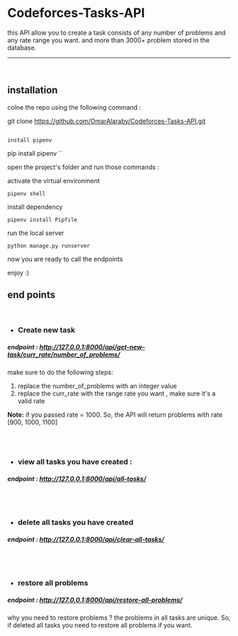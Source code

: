 # Codeforces-Tasks-API

this API allow you to create a task consists of any number of problems and any rate range you want.
and more than 3000+ problem stored in the database.

<hr>
<br>

## installation

colne the repo using the following command :

git clone https://github.com/OmarAlaraby/Codeforces-Tasks-API.git
```

install pipenv
```
pip install pipenv
``

open the project's folder and run those commands :

activate the virtual environment
```
pipenv shell
```

install dependency
```
pipenv install Pipfile
```

run the local server
```
python manage.py runserver
```

now you are ready to call the endpoints

enjoy :)

## end points
<br>

- ### Create new task

##### endpoint : http://127.0.0.1:8000/api/get-new-task/curr_rate/number_of_problems/

make sure to do the following steps:
1. replace the number_of_problems with an integer value
2. replace the curr_rate with the range rate you want , make sure it's a valid rate

**Note:** if you passed rate = 1000. So, the API will return problems with rate [900, 1000, 1100]

<br><br>

- ### view all tasks you have created : 
##### endpoint : http://127.0.0.1:8000/api/all-tasks/


<br><br>

- ### delete all tasks you have created
##### endpoint : http://127.0.0.1:8000/api/clear-all-tasks/

<br><br>

- ### restore all problems
##### endpoint : http://127.0.0.1:8000/api/restore-all-problems/

why you need to restore problems ?
the problems in all tasks are unique. So, if deleted all tasks you need to restore all problems if you want.
